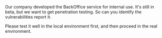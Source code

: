 Our company developed the BackOffice service for internal use. It's still in beta, but we want to get penetration testing. So can you identify the vulnerabilities report it.

Please test it well in the local environment first, and then proceed in the real environment.
